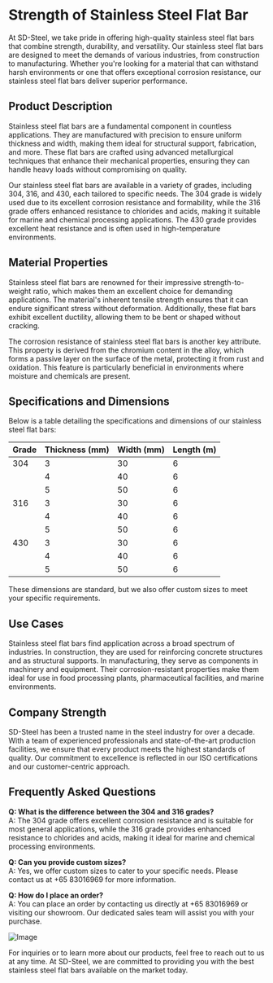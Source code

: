 # Strength of Stainless Steel Flat Bar

At SD-Steel, we take pride in offering high-quality stainless steel flat bars that combine strength, durability, and versatility. Our stainless steel flat bars are designed to meet the demands of various industries, from construction to manufacturing. Whether you're looking for a material that can withstand harsh environments or one that offers exceptional corrosion resistance, our stainless steel flat bars deliver superior performance.

## Product Description

Stainless steel flat bars are a fundamental component in countless applications. They are manufactured with precision to ensure uniform thickness and width, making them ideal for structural support, fabrication, and more. These flat bars are crafted using advanced metallurgical techniques that enhance their mechanical properties, ensuring they can handle heavy loads without compromising on quality.

Our stainless steel flat bars are available in a variety of grades, including 304, 316, and 430, each tailored to specific needs. The 304 grade is widely used due to its excellent corrosion resistance and formability, while the 316 grade offers enhanced resistance to chlorides and acids, making it suitable for marine and chemical processing applications. The 430 grade provides excellent heat resistance and is often used in high-temperature environments.

## Material Properties

Stainless steel flat bars are renowned for their impressive strength-to-weight ratio, which makes them an excellent choice for demanding applications. The material's inherent tensile strength ensures that it can endure significant stress without deformation. Additionally, these flat bars exhibit excellent ductility, allowing them to be bent or shaped without cracking.

The corrosion resistance of stainless steel flat bars is another key attribute. This property is derived from the chromium content in the alloy, which forms a passive layer on the surface of the metal, protecting it from rust and oxidation. This feature is particularly beneficial in environments where moisture and chemicals are present.

## Specifications and Dimensions

Below is a table detailing the specifications and dimensions of our stainless steel flat bars:

| Grade | Thickness (mm) | Width (mm) | Length (m) |
|-------|----------------|------------|------------|
| 304   | 3              | 30         | 6          |
|       | 4              | 40         | 6          |
|       | 5              | 50         | 6          |
| 316   | 3              | 30         | 6          |
|       | 4              | 40         | 6          |
|       | 5              | 50         | 6          |
| 430   | 3              | 30         | 6          |
|       | 4              | 40         | 6          |
|       | 5              | 50         | 6          |

These dimensions are standard, but we also offer custom sizes to meet your specific requirements.

## Use Cases

Stainless steel flat bars find application across a broad spectrum of industries. In construction, they are used for reinforcing concrete structures and as structural supports. In manufacturing, they serve as components in machinery and equipment. Their corrosion-resistant properties make them ideal for use in food processing plants, pharmaceutical facilities, and marine environments.

## Company Strength

SD-Steel has been a trusted name in the steel industry for over a decade. With a team of experienced professionals and state-of-the-art production facilities, we ensure that every product meets the highest standards of quality. Our commitment to excellence is reflected in our ISO certifications and our customer-centric approach.

## Frequently Asked Questions

**Q: What is the difference between the 304 and 316 grades?**  
A: The 304 grade offers excellent corrosion resistance and is suitable for most general applications, while the 316 grade provides enhanced resistance to chlorides and acids, making it ideal for marine and chemical processing environments.

**Q: Can you provide custom sizes?**  
A: Yes, we offer custom sizes to cater to your specific needs. Please contact us at +65 83016969 for more information.

**Q: How do I place an order?**  
A: You can place an order by contacting us directly at +65 83016969 or visiting our showroom. Our dedicated sales team will assist you with your purchase.

![Image](https://github.com/user-attachments/assets/2567258e-e124-4816-932d-1809bd27ef0b)

For inquiries or to learn more about our products, feel free to reach out to us at any time. At SD-Steel, we are committed to providing you with the best stainless steel flat bars available on the market today.